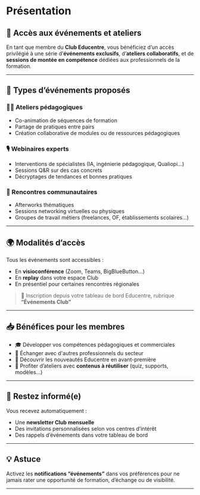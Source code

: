 # Présentation

## 🎫 Accès aux événements et ateliers

En tant que membre du **Club Educentre**, vous bénéficiez d’un accès privilégié à une série d’**événements exclusifs**, d’**ateliers collaboratifs**, et de **sessions de montée en compétence** dédiées aux professionnels de la formation.

---

## 📆 Types d’événements proposés

### 🧑‍🏫 Ateliers pédagogiques

- Co-animation de séquences de formation
- Partage de pratiques entre pairs
- Création collaborative de modules ou de ressources pédagogiques

### 🎙️ Webinaires experts

- Interventions de spécialistes (IA, ingénierie pédagogique, Qualiopi…)
- Sessions Q&R sur des cas concrets
- Décryptages de tendances et bonnes pratiques

### 🤝 Rencontres communautaires

- Afterworks thématiques
- Sessions networking virtuelles ou physiques
- Groupes de travail métiers (freelances, OF, établissements scolaires…)

---

## 🌍 Modalités d’accès

Tous les événements sont accessibles :

- En **visioconférence** (Zoom, Teams, BigBlueButton…)
- En **replay** dans votre espace Club
- En présentiel pour certaines rencontres régionales

> 📌 Inscription depuis votre tableau de bord Educentre, rubrique **“Événements Club”**

---

## 📥 Bénéfices pour les membres

- 🎓 Développer vos compétences pédagogiques et commerciales
- 💼 Échanger avec d'autres professionnels du secteur
- 🚀 Découvrir les nouveautés Educentre en avant-première
- 🎁 Profiter d’ateliers avec **contenus à réutiliser** (quiz, supports, modèles…)

---

## 🔔 Restez informé(e)

Vous recevez automatiquement :

- Une **newsletter Club mensuelle**
- Des invitations personnalisées selon vos centres d’intérêt
- Des rappels d’événements dans votre tableau de bord

---

## 💡 Astuce

Activez les **notifications “événements”** dans vos préférences pour ne jamais rater une opportunité de formation, d’échange ou de visibilité.

---

